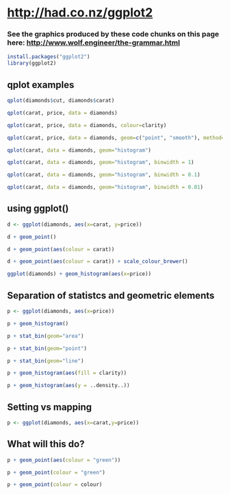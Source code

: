 # http://had.co.nz/ggplot2

### See the graphics produced by these code chunks on this page here: http://www.wolf.engineer/the-grammar.html
```r
install.packages("ggplot2")
library(ggplot2)
```

## qplot examples 
```r
qplot(diamonds$cut, diamonds$carat)
```

```r
qplot(carat, price, data = diamonds)
```
```r
qplot(carat, price, data = diamonds, colour=clarity)
```
```r
qplot(carat, price, data = diamonds, geom=c("point", "smooth"), method=lm)
```
```r
qplot(carat, data = diamonds, geom="histogram")
```
```r
qplot(carat, data = diamonds, geom="histogram", binwidth = 1)
```
```r
qplot(carat, data = diamonds, geom="histogram", binwidth = 0.1)
```
```r
qplot(carat, data = diamonds, geom="histogram", binwidth = 0.01)
```

## using ggplot() 
```r
d <- ggplot(diamonds, aes(x=carat, y=price))
```
```r
d + geom_point()
```
```r
d + geom_point(aes(colour = carat))
```
```r
d + geom_point(aes(colour = carat)) + scale_colour_brewer()
```
```r
ggplot(diamonds) + geom_histogram(aes(x=price))
```

## Separation of statistcs and geometric elements
```r
p <- ggplot(diamonds, aes(x=price))
```
```r
p + geom_histogram()
```
```r
p + stat_bin(geom="area")
```
```r
p + stat_bin(geom="point")
```
```r
p + stat_bin(geom="line")
```
```r
p + geom_histogram(aes(fill = clarity))
```
```r
p + geom_histogram(aes(y = ..density..))
```


## Setting vs mapping 
```r
p <- ggplot(diamonds, aes(x=carat,y=price))
```
## What will this do?
```r
p + geom_point(aes(colour = "green"))
```
```r
p + geom_point(colour = "green")
```
```r
p + geom_point(colour = colour)
```

